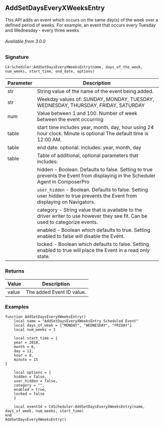 ## AddSetDaysEveryXWeeksEntry


This API adds an event which occurs on the same day(s) of the week over a defined period of weeks. For example, an event that occurs every Tuesday and Wednesday - every three weeks


###### Available from 3.0.0

### Signature

`C4:Scheduler:AddSetDaysEveryXWeeksEntry(name, days_of_the_week, num_weeks, start_time, end_date, options)`

| Parameter | Description |
| --- | --- |
| str | String value of the name of the event being added. |
| str | Weekday values of: SUNDAY, MONDAY, TUESDAY, WEDNESDAY, THURSDAY, FRIDAY, SATURDAY |
| num | Value between 1 and 100. Number of week between the event occurring |
| table | start time includes year, month, day, hour using 24 hour clock. Minute is optional  The default time is 12:00 AM. |
| table | end date. optional. includes: year, month, day |
| table | Table of additional, optional parameters that includes: |
| | hidden - Boolean. Defaults to false. Setting to true prevents the Event from displaying in the Scheduler Agent in ComposerPro |
| | `user_hidden` - Boolean. Defaults to false. Setting user hidden to true prevents the Event from displaying on Navigators. |
| | category - String value that is available to the driver writer to use however they see fit. Can be used to categorize events. |
| | enabled - Boolean which defaults to true. Setting enabled to false will disable the Event. |
| | locked - Boolean which defaults to false. Setting enabled to true will place the Event in a read only state. |


### Returns

| Value | Description |
| --- | --- |
| value | The added Event ID value. |


### Examples

```
function AddSetDaysEveryXWeeksEntry()
	local name = "AddSetDaysEveryXWeeksEntry Scheduled Event"
	local days_of_week = {"MONDAY", "WEDNESDAY", "FRIDAY"}
	local num_weeks = 3

	local start_time = {
	year = 2018,
	month = 6,
	day = 12,
	hour = 8,
	minute = 15
}
	
	local options = {
	hidden = false,
	user_hidden = false,
	category = "",
	enabled = true,
	locked = false
	}
	
	local eventId = C4Scheduler:AddSetDaysEveryXWeeksEntry(name, days_of_week, num_weeks, start_time)
end
AddSetDaysEveryXWeeksEntry()
```